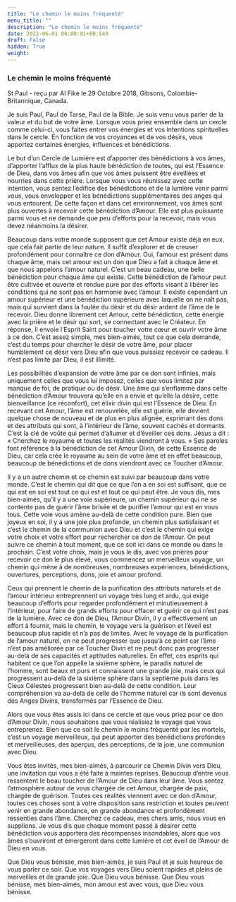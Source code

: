 ```yaml
---
title: "Le chemin le moins fréquenté"
menu_title: ""
description: "Le chemin le moins fréquenté"
date: 2022-06-01 06:00:01+00:549
draft: False
hidden: True
weight:
---
```

### Le chemin le moins fréquenté

St Paul - reçu par Al Fike le 29 Octobre 2018, Gibsons, Colombie-Britannique, Canada.

Je suis Paul, Paul de Tarse, Paul de la Bible. Je suis venu vous parler de la valeur et du but de votre âme. Lorsque vous priez ensemble dans un cercle comme celui-ci, vous faites entrer vos énergies et vos intentions spirituelles dans le cercle. En fonction de vos croyances et de vos désirs, vous apportez certaines énergies, influences et bénédictions.

Le but d’un Cercle de Lumière est d’apporter des bénédictions à vos âmes, d’apporter l’afflux de la plus haute bénédiction de toutes, qui est l’Essence de Dieu, dans vos âmes afin que vos âmes puissent être éveillées et nourries dans cette prière. Lorsque vous vous réunissez avec cette intention, vous sentez l’édifice des bénédictions et de la lumière venir parmi vous, vous envelopper et les bénédictions supplémentaires des anges qui vous entourent. De cette façon et dans cet environnement, vos âmes sont plus ouvertes à recevoir cette bénédiction d’Amour. Elle est plus puissante parmi vous et ne demande que peu d’efforts pour la recevoir, mais vous devez néanmoins la désirer.

Beaucoup dans votre monde supposent que cet Amour existe déjà en eux, que cela fait partie de leur nature. Il suffit d’explorer et de creuser profondément pour connaître ce don d’Amour. Oui, l’amour est présent dans chaque âme, mais cet amour est un don que Dieu a fait à chaque âme et que nous appelons l’amour naturel. C’est un beau cadeau, une belle bénédiction pour chaque âme qui existe. Cette bénédiction de l’amour peut être cultivée et ouverte et rendue pure par des efforts visant à libérer les conditions qui ne sont pas en harmonie avec l’amour. Il existe cependant un amour supérieur et une bénédiction supérieure avec laquelle on ne naît pas, mais qui survient dans la foulée du désir et du désir ardent de l’âme de le recevoir. Dieu donne librement cet Amour, cette bénédiction, cette énergie avec la prière et le désir qui sort, se connectant avec le Créateur. En réponse, Il envoie l’Esprit Saint pour toucher votre cœur et ouvrir votre âme à ce don. C’est assez simple, mes bien-aimés, tout ce que cela demande, c’est du temps pour chercher le désir de votre âme, pour placer humblement ce désir vers Dieu afin que vous puissiez recevoir ce cadeau. Il n’est pas limité par Dieu, il est illimité.

Les possibilités d’expansion de votre âme par ce don sont infinies, mais uniquement celles que vous lui imposez, celles que vous limitez par manque de foi, de pratique ou de désir. Une âme qui s’enflamme dans cette bénédiction d’Amour trouvera qu’elle en a envie et qu’elle la désire, cette bienveillance (ce réconfort), cet élixir divin qui est l’Essence de Dieu. En recevant cet Amour, l’âme est renouvelée, elle est guérie, elle devient quelque chose de nouveau et de plus en plus alignée, exprimant des dons et des attributs qui sont, à l’intérieur de l’âme, souvent cachés et dormants. C’est la clé de voûte qui permet d’allumer et d’éveiller ces dons. Jésus a dit : « Cherchez le royaume et toutes les réalités viendront à vous. » Ses paroles font référence à la bénédiction de cet Amour Divin, de cette Essence de Dieu, car cela crée le royaume au sein de votre âme et en effet beaucoup, beaucoup de bénédictions et de dons viendront avec ce Toucher d’Amour.

Il y a un autre chemin et ce chemin est suivi par beaucoup dans votre monde. C’est le chemin qui dit que ce que l’on a en soi est suffisant, que ce qui est en soi est tout ce qui est et tout ce qui peut être. Je vous dis, mes bien-aimés, qu’il y a une voie supérieure, un chemin supérieur qui ne se contente pas de guérir l’âme brisée et de purifier l’amour qui est en vous tous. Cette voie vous amène au-delà de cette condition pure. Bien que joyeux en soi, il y a une joie plus profonde, un chemin plus satisfaisant et c’est le chemin de la communion avec Dieu et c’est le chemin qui exige votre choix et votre effort pour rechercher ce don de l’Amour. On peut suivre ce chemin à tout moment, que ce soit ici dans ce monde ou dans le prochain. C’est votre choix, mais je vous le dis, avec vos prières pour recevoir ce don le plus élevé, vous commencez un merveilleux voyage, un chemin qui mène à de nombreuses, nombreuses expériences, bénédictions, ouvertures, perceptions, dons, joie et amour profond.

Ceux qui prennent le chemin de la purification des attributs naturels et de l’amour intérieur entreprennent un voyage très long et ardu, qui exige beaucoup d’efforts pour regarder profondément et minutieusement à l’intérieur, pour faire de grands efforts pour effacer et guérir ce qui n’est pas de la lumière. Avec ce don de Dieu, l’Amour Divin, il y a effectivement un effort à fournir, mais le chemin, le voyage vers la guérison et l’éveil est beaucoup plus rapide et n’a pas de limites. Avec le voyage de la purification de l’amour naturel, on ne peut progresser que jusqu’à ce point car l’âme n’est pas améliorée par ce Toucher Divin et ne peut donc pas progresser au-delà de ses capacités et aptitudes naturelles. En effet, ces esprits qui habitent ce que l’on appelle la sixième sphère, le paradis naturel de l’homme, sont beaux et purs et connaissent une grande joie, mais ceux qui progressent au-delà de la sixième sphère dans la septième puis dans les Cieux Célestes progressent bien au-delà de cette condition. Leur compréhension va au-delà de celle de l’homme naturel car ils sont devenus des Anges Divins, transformés par l’Essence de Dieu.

Alors que vous êtes assis ici dans ce cercle et que vous priez pour ce don d’Amour Divin, nous souhaitons que vous réalisiez le voyage que vous entreprenez. Bien que ce soit le chemin le moins fréquenté par les mortels, c’est un voyage merveilleux, qui peut apporter des bénédictions profondes et merveilleuses, des aperçus, des perceptions, de la joie, une communion avec Dieu.

Vous êtes invités, mes bien-aimés, à parcourir ce Chemin Divin vers Dieu, une invitation qui vous a été faite à maintes reprises. Beaucoup d’entre vous ressentent le beau toucher de l’Amour de Dieu dans leur âme. Vous sentez l’atmosphère autour de vous chargée de cet Amour, chargée de paix, chargée de guérison. Toutes ces réalités viennent avec ce don d’Amour, toutes ces choses sont à votre disposition sans restriction et toutes peuvent venir en grande abondance, en grande abondance et profondément ressenties dans l’âme. Cherchez ce cadeau, mes chers amis, nous vous en supplions. Je vous dis que chaque moment passé à désirer cette bénédiction vous apportera des récompenses insondables, alors que vos âmes s’ouvriront et émergeront dans cette lumière et cet éveil de l’Amour de Dieu en vous.

Que Dieu vous bénisse, mes bien-aimés, je suis Paul et je suis heureux de vous parler ce soir. Que vos voyages vers Dieu soient rapides et pleins de merveilles et de grande joie. Que Dieu vous bénisse. Que Dieu vous bénisse, mes bien-aimés, mon amour est avec vous, que Dieu vous bénisse.
